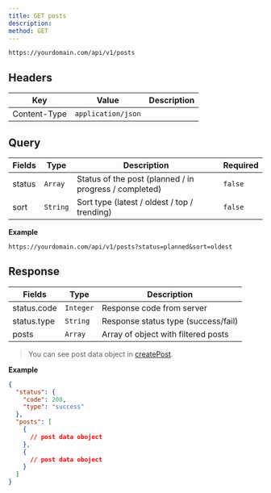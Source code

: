 ```yaml
---
title: GET posts
description:
method: GET
---
```


```
https://yourdomain.com/api/v1/posts
```

## Headers

| Key          | Value              | Description |
| ------------ | ------------------ | ----------- |
| Content-Type | `application/json` |             |

## Query

| Fields | Type     | Description                                            | Required |
| ------ | -------- | ------------------------------------------------------ | -------- |
| status | `Array`  | Status of the post (planned / in progress / completed) | `false`  |
| sort   | `String` | Sort type (latest / oldest / top / trending)           | `false`  |

**Example**

```
https://yourdomain.com/api/v1/posts?status=planned&sort=oldest
```

## Response

| Fields      | Type      | Description                         |
| ----------- | --------- | ----------------------------------- |
| status.code | `Integer` | Response code from server           |
| status.type | `String`  | Response status type (success/fail) |
| posts       | `Array`   | Array of object with filtered posts |

> You can see post data object in [createPost](/api/post/create-post).

**Example**

```json
{
  "status": {
    "code": 200,
    "type": "success"
  },
  "posts": [
    {
      // post data oboject
    },
    {
      // post data oboject
    }
  ]
}
```
